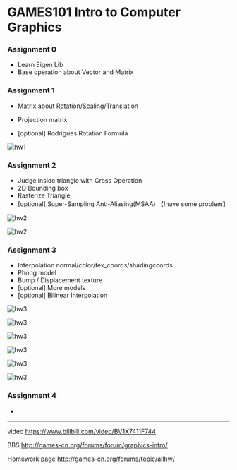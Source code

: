 # GAMES101 Intro to Computer Graphics

### Assignment 0

- Learn Eigen Lib
- Base operation about Vector and Matrix



### Assignment 1

- Matrix about Rotation/Scaling/Translation

- Projection matrix
-  [optional] Rodrigues Rotation Formula

![hw1](Assignment1/hw1.png)



### Assignment 2

- Judge inside triangle with Cross Operation
- 2D Bounding box
- Rasterize Triangle
- [optional] Super-Sampling Anti-Aliasing(MSAA) 【!have some problem】

![hw2](Assignment2/hw2.png)

![hw2](Assignment2/msaa.png)



### Assignment 3

- Interpolation normal/color/tex_coords/shadingcoords
- Phong model
- Bump / Displacement texture
- [optional] More models
- [optional] Bilinear Interpolation

![hw3](Assignment3/normal.png)

![hw3](Assignment3/phong.png)

![hw3](Assignment3/texture.png)

![hw3](Assignment3/bump.png)

![hw3](Assignment3/crate.png)

![hw3](Assignment3/bilinear.png)



### Assignment 4

- 





____

video https://www.bilibili.com/video/BV1X7411F744

BBS http://games-cn.org/forums/forum/graphics-intro/

Homework page http://games-cn.org/forums/topic/allhw/

